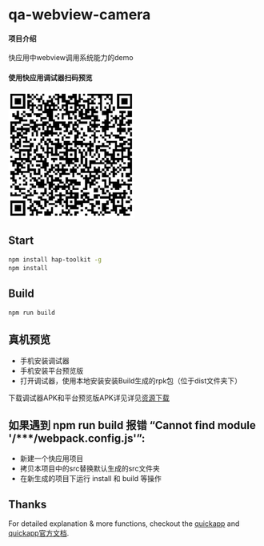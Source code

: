 # qa-webview-camera

#### 项目介绍
快应用中webview调用系统能力的demo

#### 使用快应用调试器扫码预览
<img src="/qrcode/qr.png" alt="Qr code" style="width: 50%">

## Start

``` bash
npm install hap-toolkit -g
npm install
```

## Build
``` bash
npm run build
```

## 真机预览
- 手机安装调试器
- 手机安装平台预览版
- 打开调试器，使用本地安装安装Build生成的rpk包（位于dist文件夹下）
  
下载调试器APK和平台预览版APK详见详见[资源下载](https://www.quickapp.cn/docCenter/post/69)

## 如果遇到 npm run build 报错 “Cannot find module '/***/webpack.config.js'”:
- 新建一个快应用项目
- 拷贝本项目中的src替换默认生成的src文件夹
- 在新生成的项目下运行 install 和 build 等操作

## Thanks
For detailed explanation & more functions, checkout the [quickapp](https://www.quickapp.cn/) and [quickapp官方文档](https://doc.quickapp.cn/tutorial/).
